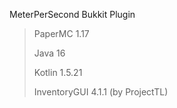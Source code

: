 MeterPerSecond Bukkit Plugin



> PaperMC 1.17
> 
> Java 16
>
> Kotlin 1.5.21
> 
> InventoryGUI 4.1.1 (by ProjectTL)

